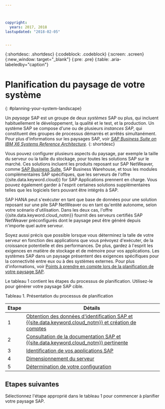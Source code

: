 ```yaml
---



copyright:
  years: 2017, 2018
lastupdated: "2018-02-05"


---
```


{:shortdesc: .shortdesc}
{:codeblock: .codeblock}
{:screen: .screen}
{:new_window: target="_blank"}
{:pre: .pre}
{:table: .aria-labeledby="caption"}

# Planification du paysage de votre système 
{: #planning-your-system-landscape}

Un *paysage* SAP est un groupe de deux *systèmes* SAP ou plus, qui incluent habituellement le développement, la qualité et le test, et la production. Un système SAP se compose d'une ou de plusieurs *instances SAP*, qui constituent des groupes de processus démarrés et arrêtés simultanément. Pour plus d'informations sur les paysages SAP, voir [*SAP Business Suite on IBM X6 Systems Reference Architecture*](https://lenovopress.com/redp5073.pdf).
{: shortdesc}

Vous pouvez configurer plusieurs aspects du paysage, par exemple la taille du serveur ou la taille du stockage, pour toutes les solutions SAP sur le marché. Ces solutions incluent les produits reposant sur SAP NetWeaver, comme [SAP Business Suite](https://open.sap.com/courses/suitehana1), SAP Business Warehouse, et tous les modules complémentaires SAP spécifiques, que les serveurs de l'offre {{site.data.keyword.cloud}} for SAP Applications prennent en charge. Vous pouvez également garder à l'esprit certaines solutions supplémentaires telles que les logiciels tiers pouvant être intégrés à SAP.  

SAP HANA peut s'exécuter en tant que base de données pour une solution reposant sur une pile SAP NetWeaver ou en tant qu'entité autonome, selon votre scénario d'utilisation. Dans les deux cas, l'offre {{site.data.keyword.cloud_notm}} fournit des serveurs certifiés SAP NetWeaver préconfigurés dont le paysage peut être généré depuis n'importe quel autre serveur. 

Soyez aussi précis que possible lorsque vous déterminez la talle de votre serveur en fonction des applications que vous prévoyez d'exécuter, de la croissance potentielle et des performances. De plus, gardez à l'esprit les exigences en matière de stockage et de mémoire pour vos applications. Les systèmes SAP dans un paysage présentent des exigences spécifiques pour la connectivité entre eux ou à des systèmes externes. Pour plus d'informations, voir [Points à prendre en compte lors de la planification de votre paysage SAP](/docs/infrastructure/sap-hana/hana-considerations.html).

Le tableau 1 contient les étapes du processus de planification. Utilisez-le pour générer votre paysage SAP cible. 

Tableau 1. Présentation du processus de planification 

| Etape | Détails |
| --- | --- |
| 1 | [Obtention des données d'identification SAP et {{site.data.keyword.cloud_notm}} et création de comptes](/docs/infrastructure/sap-hana/hana-get-credentials.html) |
| 2 | [Consultation de la documentation SAP et {{site.data.keyword.cloud_notm}} pertinente](/docs/infrastructure/sap-hana/hana-review-doc.html) |
| 3 | [Identification de vos applications SAP](/docs/infrastructure/sap-hana/hana-determine-apps.html) |
| 4 | [Dimensionnement du serveur](/docs/infrastructure/sap-hana/hana-size-server.html) |
| 5 | [Détermination de votre configuration](/docs/infrastructure/sap-hana/hana-determine-configuration.html) |

## Etapes suivantes

Sélectionnez l'étape approprié dans le tableau 1 pour commencer à planifier votre paysage SAP. 
